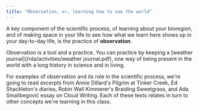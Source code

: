 ```yaml
---
title: "Observation, or, learning how to see the world"
---
```


A key component of the scientific process, of learning about your bioregion, and of making space in your life to see how what we learn here shows up in your day-to-day life, is the practice of **observation**.

Observation is a tool and a practice. You can practice by keeping a [weather journal](/rda/activities/weather journal.pdf), one way of being present in the world with a long history in science and in living.

For examples of observation and its role in the scientific process, we're going to read excerpts from Annie Dillard's Pilgrim at Tinker Creek, Ed Shackleton's diaries, Robin Wall Kimmerer's Braiding Sweetgrass, and Ada Smailbegović essay on Cloud Writing. Each of these texts relates in turn to other concepts we're learning in this class. 